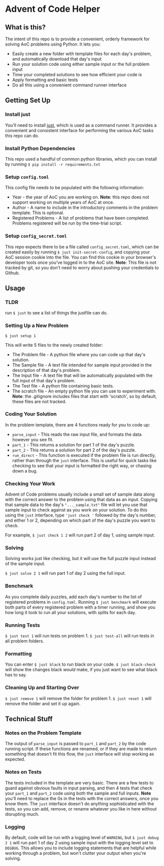 # Advent of Code Helper

## What is this?
The intent of this repo is to provide a convenient, orderly framework for solving AoC problems using Python. It lets you:
 - Easily create a new folder with template files for each day's problem, and automatically download that day's input
 - Run your solution code using either sample input or the full problem input
 - Time your completed solutions to see how efficient your code is
 - Apply formatting and basic tests
 - Do all this using a convenient command runner interface


## Getting Set Up

### Install just
You'll need to install [just](https://github.com/casey/just#just), which is used as a command runner. It provides a convenient and consistent interface for performing the various AoC tasks this repo can do.

### Install Python Dependencies
This repo used a handful of common python libraries, which you can install by running `$ pip install -r requirements.txt`

### Setup `config.toml`
This config file needs to be populated with the following information:
 - Year - the year of AoC you are working on. **Note**: this repo does not support working on multiple years of AoC at once. 
 - Author - A name to include in the introductory comments in the problem template. This is optional.
 - Registered Problems - A list of problems that have been completed. Problems registered will be run by the time-trial script.

### Setup `config_secret.toml`
This repo expects there to be a file called `config_secret.toml`, which can be created easily by running `$ just init-secret-config`, and copying your AoC session cookie into the file. You can find this cookie in your browser's developer tools once you've logged in to the AoC site. **Note**: This file is not tracked by git, so you don't need to worry about pushing your credentials to Github.

## Usage
### TLDR
run `$ just` to see a list of things the justfile can do.

### Setting Up a New Problem
`$ just setup 1`

This will write 5 files to the newly created folder:
 - The Problem file - A python file where you can code up that day's solution.
 - The Sample file - A text file intended for sample input provided in the description of that day's problem.
 - The Input file - A text file that will be automatically populated with the full input of that day's problem.
 - The Test file - A python file containing basic tests. 
 - The scratch file - An empty python file you can use to experiment with. **Note**: the .gitignore includes files that start with 'scratch', so by default, these files are not tracked.

### Coding Your Solution
In the problem template, there are 4 functions ready for you to code up:
- `parse_input` - This reads the raw input file, and formats the data however you see fit.
- `part_1` - This returns a solution for part 1 of the day's puzzle.
- `part_2` - This returns a solution for part 2 of the day's puzzle.
- `run_direct` - This function is executed if the problem file is run directly, rather than through the `just` interface. This is useful for quick tasks like checking to see that your input is formatted the right way, or chasing down a bug. 

### Checking Your Work
Advent of Code problems usually include a small set of sample data along with the correct answer to the problem using that data as an input. Copying that sample data to the day's `"..._sample.txt"` file will let you use that sample input to check against as you work on your solution. To do this using the `just` interface, type `'just check '` followed by the day's number, and either 1 or 2, depending on which part of the day's puzzle you want to check.

For example, `$ just check 1 2` will run part 2 of day 1, using sample input.

### Solving
Solving works just like checking, but it will use the full puzzle input instead of the sample input.

`$ just solve 2 1` will run part 1 of day 2 using the full input.

### Benchmark
As you complete daily puzzles, add each day's number to the list of registered problems in `config.toml`. 
Running `$ just benchmark` will execute both parts of every registered problem with a timer running, and show you how long it took to run all your solutions, with splits for each day.


### Running Tests
`$ just test 1` will run tests on problem 1. `$ just test-all` will run tests in all problem folders.

### Formatting
You can enter `$ just black` to run black on your code. `$ just black-check` will show the changes black *would* make, if you just want to see what black has to say. 

### Cleaning Up and Starting Over
`$ just remove 1` will remove the folder for problem 1. `$ just reset 1` will remove the folder and set it up again.

## Technical Stuff

### Notes on the Problem Template
The output of `parse_input` is passed to `part_1` and `part_2` by the code running script. If these functions are renamed, or if they are made to return something that doesn't fit this flow, the `just` interface will stop working as expected.

### Notes on Tests
The tests included in the template are very basic. There are a few tests to guard against obvious faults in input parsing, and then 4 tests that check your `part_1` and `part_2` code using both the sample and full inputs. **Note** you'll need to replace the 0s in the tests with the correct answers, once you know them.
The `just` interface doesn't do anything sophisticated with the tests, so you can add, remove, or rename whatever you like in here without disrupting much.

### Logging
By default, code will be run with a logging level of `WARNING`, but `$ just debug 2 1` will run part 1 of day 2 using sample input with the logging level set to `DEGBUG`. This allows you to include logging statements that are helpful while working through a problem, but won't clutter your output when you're solving.